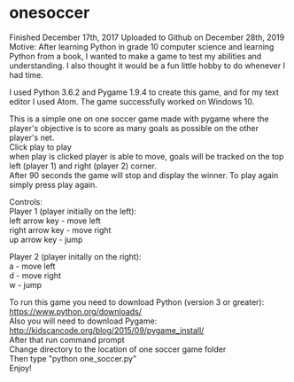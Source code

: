 # onesoccer

Finished December 17th, 2017
Uploaded to Github on December 28th, 2019
Motive:
After learning Python in grade 10 computer science and learning Python from a book, I wanted to make a game to test my abilities and
understanding. I also thought it would be a fun little hobby to do whenever I had time. 

I used Python 3.6.2 and Pygame 1.9.4 to create this game, and for my text editor I used Atom. The game successfully worked on Windows 10.

This is a simple one on one soccer game made with pygame where the player's objective is to score as many goals as possible on the other 
player's net.   
Click play to play   
when play is clicked player is able to move, goals will be tracked on the top left (player 1) and right (player 2) corner.  
After 90 seconds the game will stop and display the winner. To play again simply press play again.  

Controls:  
Player 1 (player initially on the left):  
left arrow key - move left  
right arrow key - move right  
up arrow key - jump  

Player 2 (player initally on the right):  
a - move left  
d - move right  
w - jump  


To run this game you need to download Python (version 3 or greater): https://www.python.org/downloads/  
Also you will need to download Pygame: http://kidscancode.org/blog/2015/09/pygame_install/  
After that run command prompt   
Change directory to the location of one soccer game folder   
Then type "python one_soccer.py"  
Enjoy!
